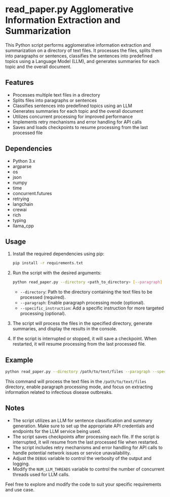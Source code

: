 # read_paper.py Agglomerative Information Extraction and Summarization

This Python script performs agglomerative information extraction and summarization on a directory of text files. It processes the files, splits them into paragraphs or sentences, classifies the sentences into predefined topics using a Language Model (LLM), and generates summaries for each topic and the overall document.

## Features

- Processes multiple text files in a directory
- Splits files into paragraphs or sentences
- Classifies sentences into predefined topics using an LLM
- Generates summaries for each topic and the overall document
- Utilizes concurrent processing for improved performance
- Implements retry mechanisms and error handling for API calls
- Saves and loads checkpoints to resume processing from the last processed file

## Dependencies

- Python 3.x
- argparse
- os
- json
- numpy
- time
- concurrent.futures
- retrying
- langchain
- crewai
- rich
- typing
- llama_cpp

## Usage

1. Install the required dependencies using pip:

   ```bash
   pip install -r requirements.txt
   ```

2. Run the script with the desired arguments:

   ```bash
   python read_paper.py --directory <path_to_directory> [--paragraph] [--specific_instruction <instruction>]
   ```

   - `--directory`: Path to the directory containing the text files to be processed (required).
   - `--paragraph`: Enable paragraph processing mode (optional).
   - `--specific_instruction`: Add a specific instruction for more targeted processing (optional).

3. The script will process the files in the specified directory, generate summaries, and display the results in the console.

4. If the script is interrupted or stopped, it will save a checkpoint. When restarted, it will resume processing from the last processed file.

## Example

```bash
python read_paper.py --directory /path/to/text/files --paragraph --specific_instruction "Focus on extracting information related to infectious disease outbreaks."
```

This command will process the text files in the `/path/to/text/files` directory, enable paragraph processing mode, and focus on extracting information related to infectious disease outbreaks.

## Notes

- The script utilizes an LLM for sentence classification and summary generation. Make sure to set up the appropriate API credentials and endpoints for the LLM service being used.
- The script saves checkpoints after processing each file. If the script is interrupted, it will resume from the last processed file when restarted.
- The script includes retry mechanisms and error handling for API calls to handle potential network issues or service unavailability.
- Adjust the `DEBUG` variable to control the verbosity of the output and logging.
- Modify the `NUM_LLM_THREADS` variable to control the number of concurrent threads used for LLM calls.

Feel free to explore and modify the code to suit your specific requirements and use case.

